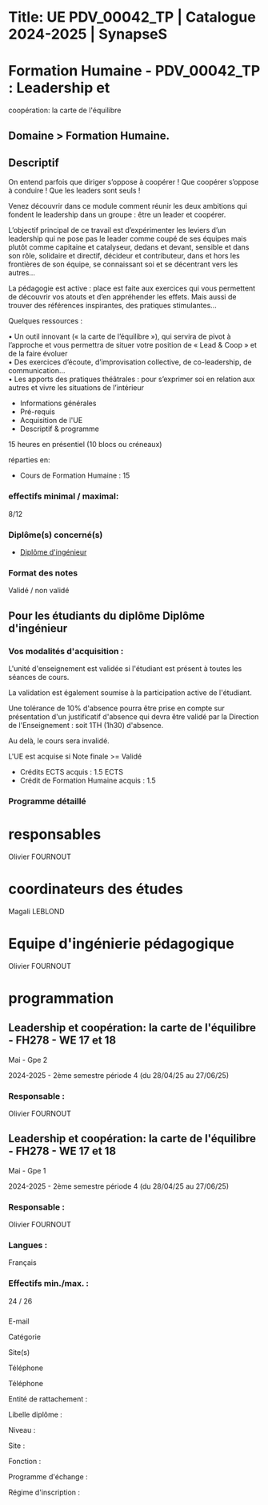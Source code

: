 # Title: UE PDV_00042_TP | Catalogue 2024-2025 | SynapseS

#  [ ](/catalogue/2024-2025) Formation Humaine \- PDV_00042_TP : Leadership et
coopération: la carte de l'équilibre

## Domaine > Formation Humaine.

## Descriptif

On entend parfois que diriger s’oppose à coopérer ! Que coopérer s’oppose à
conduire ! Que les leaders sont seuls !  
  
Venez découvrir dans ce module comment réunir les deux ambitions qui fondent
le leadership dans un groupe : être un leader et coopérer.  
  
L’objectif principal de ce travail est d’expérimenter les leviers d’un
leadership qui ne pose pas le leader comme coupé de ses équipes mais plutôt
comme capitaine et catalyseur, dedans et devant, sensible et dans son rôle,
solidaire et directif, décideur et contributeur, dans et hors les frontières
de son équipe, se connaissant soi et se décentrant vers les autres…  
  
La pédagogie est active : place est faite aux exercices qui vous permettent de
découvrir vos atouts et d’en appréhender les effets. Mais aussi de trouver des
références inspirantes, des pratiques stimulantes…  
  
Quelques ressources :  
  
• Un outil innovant (« la carte de l’équilibre »), qui servira de pivot à
l’approche et vous permettra de situer votre position de « Lead & Coop » et de
la faire évoluer  
• Des exercices d’écoute, d’improvisation collective, de co-leadership, de
communication…  
• Les apports des pratiques théâtrales : pour s’exprimer soi en relation aux
autres et vivre les situations de l’intérieur

  * Informations générales
  * Pré-requis
  * Acquisition de l'UE
  * Descriptif & programme

15 heures en présentiel (10 blocs ou créneaux)

réparties en:

  * Cours de Formation Humaine : 15

### effectifs minimal / maximal:

8/12

### Diplôme(s) concerné(s)

  * [Diplôme d'ingénieur](/catalogue/2024-2025/diplome/4/ING-diplome-d-ingenieur)

### Format des notes

Validé / non validé

## Pour les étudiants du diplôme Diplôme d'ingénieur

### Vos modalités d'acquisition :

L'unité d'enseignement est validée si l'étudiant est présent à toutes les
séances de cours.

La validation est également soumise à la participation active de l'étudiant.

  
Une tolérance de 10% d'absence pourra être prise en compte sur présentation
d'un justificatif d'absence qui devra être validé par la Direction de
l'Enseignement : soit 1TH (1h30) d'absence.

Au delà, le cours sera invalidé.

L'UE est acquise si Note finale >= Validé

  * Crédits ECTS acquis : 1.5 ECTS
  * Crédit de Formation Humaine acquis : 1.5

### Programme détaillé

# responsables

Olivier FOURNOUT

# coordinateurs des études

Magali LEBLOND

# Equipe d'ingénierie pédagogique

Olivier FOURNOUT

# programmation

## Leadership et coopération: la carte de l'équilibre - FH278 - WE 17 et 18
Mai - Gpe 2

2024-2025 - 2ème semestre période 4 (du 28/04/25 au 27/06/25)

### Responsable :

Olivier FOURNOUT

## Leadership et coopération: la carte de l'équilibre - FH278 - WE 17 et 18
Mai - Gpe 1

2024-2025 - 2ème semestre période 4 (du 28/04/25 au 27/06/25)

### Responsable :

Olivier FOURNOUT

### Langues :

Français

### Effectifs min./max. :

24 / 26

###

E-mail

Catégorie

Site(s)

Téléphone

Téléphone

Entité de rattachement :

Libelle diplôme :

Niveau :

Site :

Fonction :

Programme d'échange :

Régime d'inscription :

